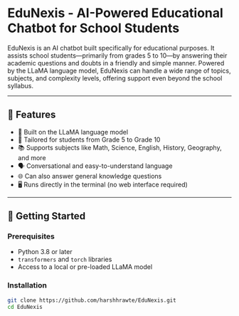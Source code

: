 # EduNexis - AI-Powered Educational Chatbot for School Students

EduNexis is an AI chatbot built specifically for educational purposes. It assists school students—primarily from grades 5 to 10—by answering their academic questions and doubts in a friendly and simple manner. Powered by the LLaMA language model, EduNexis can handle a wide range of topics, subjects, and complexity levels, offering support even beyond the school syllabus.

---

## 🎯 Features

- 🧠 Built on the LLaMA language model
- 👦 Tailored for students from Grade 5 to Grade 10
- 📚 Supports subjects like Math, Science, English, History, Geography, and more
- 🗣️ Conversational and easy-to-understand language
- 🌐 Can also answer general knowledge questions
- 🖥️ Runs directly in the terminal (no web interface required)

---

## 🚀 Getting Started

### Prerequisites

- Python 3.8 or later
- `transformers` and `torch` libraries
- Access to a local or pre-loaded LLaMA model

### Installation

```bash
git clone https://github.com/harshhrawte/EduNexis.git
cd EduNexis
